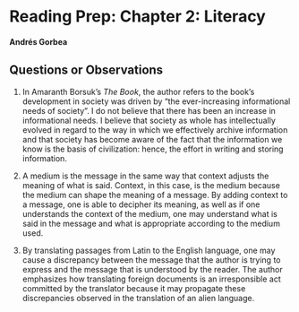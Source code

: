 # Reading Prep: Chapter 2: Literacy

#### Andrés Gorbea

## Questions or Observations

1. In Amaranth Borsuk’s _The Book_, the author refers to the book’s development in society was driven by “the ever-increasing informational needs of society”.  I do not believe that there has been an increase in informational needs.  I believe that society as whole has intellectually evolved in regard to the way in which we effectively archive information and that society has become aware of the fact that the information we know is the basis of civilization: hence, the effort in writing and storing information.

2. A medium is the message in the same way that context adjusts the meaning of what is said.  Context, in this case, is the medium because the medium can shape the meaning of a message.  By adding context to a message, one is able to decipher its meaning, as well as if one understands the context of the medium, one may understand what is said in the message and what is appropriate according to the medium used.

3. By translating passages from Latin to the English language, one may cause a discrepancy between the message that the author is trying to express and the message that is understood by the reader.  The author emphasizes how translating foreign documents is an irresponsible act committed by the translator because it may propagate these discrepancies observed in the translation of an alien language.